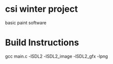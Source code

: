 # csi winter project
basic paint software

# Build Instructions
gcc main.c -lSDL2 -lSDL2_image -lSDL2_gfx -lpng

